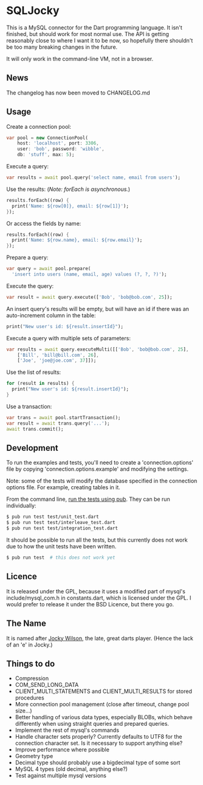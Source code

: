 SQLJocky
========

This is a MySQL connector for the Dart programming language. It isn't finished, but should
work for most normal use. The API is getting reasonably close to where I want it to
be now, so hopefully there shouldn't be too many breaking changes in the future.

It will only work in the command-line VM, not in a browser.

News
----

The changelog has now been moved to CHANGELOG.md

Usage
-----

Create a connection pool:

```dart
var pool = new ConnectionPool(
    host: 'localhost', port: 3306,
    user: 'bob', password: 'wibble',
    db: 'stuff', max: 5);
```

Execute a query:

```dart
var results = await pool.query('select name, email from users');
```

Use the results: (*Note: forEach is asynchronous.*)

```dart
results.forEach((row) {
  print('Name: ${row[0]}, email: ${row[1]}');
});
```

Or access the fields by name:

```dart
results.forEach((row) {
  print('Name: ${row.name}, email: ${row.email}');
});
```

Prepare a query:

```dart
var query = await pool.prepare(
  'insert into users (name, email, age) values (?, ?, ?)');
```

Execute the query:

```dart
var result = await query.execute(['Bob', 'bob@bob.com', 25]);
```

An insert query's results will be empty, but will have an id if there was an auto-increment column in the table:

```dart
print("New user's id: ${result.insertId}");
```

Execute a query with multiple sets of parameters:

```dart
var results = await query.executeMulti([['Bob', 'bob@bob.com', 25],
    ['Bill', 'bill@bill.com', 26],
    ['Joe', 'joe@joe.com', 37]]);
```

Use the list of results:

```dart
for (result in results) {
  print("New user's id: ${result.insertId}");
}
```

Use a transaction:

```dart
var trans = await pool.startTransaction();
var result = await trans.query('...');
await trans.commit();
```

Development
-----------

To run the examples and tests, you'll need to create a 'connection.options' file by
copying 'connection.options.example' and modifying the settings.

Note: some of the tests will modify the database specified in the
connection options file.  For example, creating tables in it.

From the command line, [run the tests using
pub](https://pub.dartlang.org/packages/test#running-tests). They can
be run individually:

```sh
$ pub run test test/unit_test.dart
$ pub run test test/interleave_test.dart
$ pub run test test/integration_test.dart
```

It should be possible to run all the tests, but this currently does
not work due to how the unit tests have been written.

```sh
$ pub run test  # this does not work yet
```

Licence
-------

It is released under the GPL, because it uses a modified part of mysql's include/mysql_com.h in constants.dart,
which is licensed under the GPL. I would prefer to release it under the BSD Licence, but there you go.

The Name
--------

It is named after [Jocky Wilson](http://en.wikipedia.org/wiki/Jocky_Wilson), the late, great
darts player. (Hence the lack of an 'e' in Jocky.)

Things to do
------------

* Compression
* COM_SEND_LONG_DATA
* CLIENT_MULTI_STATEMENTS and CLIENT_MULTI_RESULTS for stored procedures
* More connection pool management (close after timeout, change pool size...)
* Better handling of various data types, especially BLOBs, which behave differently when using straight queries and prepared queries.
* Implement the rest of mysql's commands
* Handle character sets properly? Currently defaults to UTF8 for the connection character set. Is it
necessary to support anything else?
* Improve performance where possible
* Geometry type
* Decimal type should probably use a bigdecimal type of some sort
* MySQL 4 types (old decimal, anything else?)
* Test against multiple mysql versions
